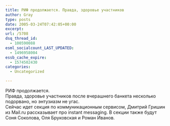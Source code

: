 ```yaml
---
title: РИФ продолжается. Правда, здоровье участников
author: Gray
type: posts
date: 2005-03-24T07:42:05+00:00
excerpt:
url: /5708
dsq_thread_id:
  - 100590088
esml_socialcount_LAST_UPDATED:
  - 1496958004
essb_cache_expire:
  - 1574502430
categories:
  - Uncategorized

---
```








РИФ продолжается.  
Правда, здоровье участников после вчерашнего банкета несколько подорвано, но энтузиазм не угас.  
Сейчас идет секция по коммуникационным сервисом, Дмитрий Гришин из Mail.ru рассказывает про instant messaging. В секции также будут Соня Соколова, Оля Бруковская и Роман Иванов.